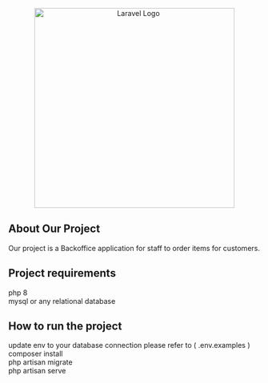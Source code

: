 <p align="center"><a href="https://laravel.com" target="_blank"><img src="https://raw.githubusercontent.com/laravel/art/master/logo-lockup/5%20SVG/2%20CMYK/1%20Full%20Color/laravel-logolockup-cmyk-red.svg" width="400" alt="Laravel Logo"></a></p>

<p align="center">
</p>

## About Our Project

Our project is a Backoffice application for staff to order items for customers.

## Project requirements
php 8<br>
mysql or any relational database 

## How to run the project
update env to your database connection please refer to ( .env.examples )<br>
composer install<br>
php artisan migrate<br>
php artisan serve<br>


